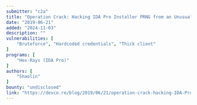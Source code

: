 ```yaml
---
submitter: "c2a"
title: "Operation Crack: Hacking IDA Pro Installer PRNG from an Unusual Way"
date: "2019-06-21"
added: "2024-11-03"
description: ""
vulnerabilities: [
    "Bruteforce", "Hardcoded credentials", "Thick client"
]
programs: [
    "Hex-Rays (IDA Pro)"
]
authors: [
    "Shaolin"
]
bounty: "undisclosed"
link: "https://devco.re/blog/2019/06/21/operation-crack-hacking-IDA-Pro-installer-PRNG-from-an-unusual-way-en/"
---
```




